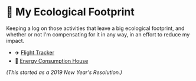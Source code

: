 # 🌳 My Ecological Footprint

Keeping a log on those activities that leave a big ecological footprint, and whether or not I'm compensating for it in any way, in an effort to reduce my impact.

- ✈️ [Flight Tracker](flight-tracker.md)
- 💃 [Energy Consumption House](energy-consumption-house.md)

_(This started as a 2019 New Year's Resolution.)_